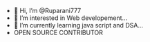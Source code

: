 - 👋 Hi, I’m @Ruparani777
- 👀 I’m interested in  Web developement...
- 🌱 I’m currently learning java script and DSA...
- OPEN SOURCE CONTRIBUTOR


<!---
Ruparani777/Ruparani777 is a ✨ special ✨ repository because its `README.md` (this file) appears on your GitHub profile.
You can click the Preview link to take a look at your changes.
--->
